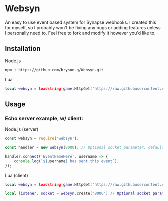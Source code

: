 # Websyn
An easy to use event based system for Synapse webhooks.
I created this for myself, so I probably won't be fixing any bugs or adding features unless I personally need to.
Feel free to fork and modify it however you'd like to.

## Installation
Node.js
```bash
npm i https://github.com/bryson-g/Websyn.git
```

Lua
```lua
local websyn = loadstring(game:HttpGet('https://raw.githubusercontent.com/bryson-g/Websyn/main/rbx-counterpart/client.lua'))()
```

## Usage
### Echo server example, w/ client:

Node.js (server)
```js
const websyn = require('websyn');

const handler = new websyn(8000); // Optional socket parameter, default is 8000

handler.connect('EventNameHere', username => {
    console.log(`${username} has sent this event`);
});
```

Lua (client)
```lua
local websyn = loadstring(game:HttpGet('https://raw.githubusercontent.com/bryson-g/Websyn/main/rbx-counterpart/client.lua'))()

local listener, socket = websyn.create("8000") // Optional socket parameter, default is 8000

```
